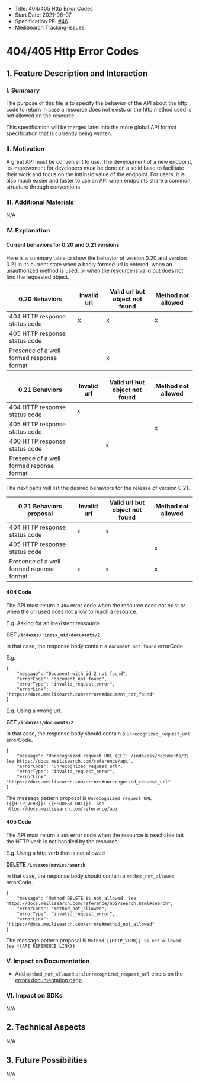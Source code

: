 - Title: 404/405 Http Error Codes
- Start Date: 2021-06-07
- Specification PR: [#46](https://github.com/meilisearch/specifications/pulls/46)
- MeiliSearch Tracking-issues:


# 404/405 Http Error Codes

## 1. Feature Description and Interaction

### I. Summary

The purpose of this file is to specify the behavior of the API about the http code to return in case a resource does not exists or the http method used is not allowed on the resource.

This specification will be merged later into the more global API format specification that is currently being written.

### II. Motivation

A great API must be convenient to use. The development of a new endpoint, its improvement for developers must be done on a solid base to facilitate their work and focus on the intrinsic value of the endpoint. For users, it is also much easier and faster to use an API when endpoints share a common structure through conventions.

### III. Additional Materials
N/A

### IV. Explanation

#### Current behaviors for 0.20 and 0.21 versions

Here is a summary table to show the behavior of version 0.20 and version 0.21 in its current state when a badly formed url is entered, when an unauthorized method is used, or when the resource is valid but does not find the requested object.

| 0.20 Behaviors                                      | Invalid url    | Valid url but object not found          | Method not allowed |
|-----------------------------------------------------|----------------|-----------------------------------------|--------------------|
| 404 HTTP response status code                       |       x        |                    x                    |         x          |
| 405 HTTP response status code                       |                |                                         |                    |
| Presence of a well formed response format           |                |                    x                    |                    |

| 0.21 Behaviors                                      | Invalid url    | Valid url but object not found          | Method not allowed |
|-----------------------------------------------------|----------------|-----------------------------------------|--------------------|
| 404 HTTP response status code                       |       x        |                                         |                    |
| 405 HTTP response status code                       |                |                                         |          x         |
| 400 HTTP response status code                       |                |                    x                    |                    |
| Presence of a well formed reponse format            |                |                                         |                    |

The next parts will list the desired behaviors for the release of version 0.21.

| 0.21 Behaviors proposal                             | Invalid url    | Valid url but object not found          | Method not allowed |
|-----------------------------------------------------|----------------|-----------------------------------------|--------------------|
| 404 HTTP response status code                       |       x        |                     x                   |                    |
| 405 HTTP response status code                       |                |                                         |          x         |
| Presence of a well formed reponse format            |       x        |                     x                   |          x         |

#### 404 Code

The API must return a `404` error code when the resource does not exist or when the url used does not allow to reach a resource.

E.g. Asking for an inexistent ressource.

**GET `/indexes/:index_uid/documents/2`**

In that case, the response body contain a `document_not_found` errorCode.

E.g.

```
{
    "message": "Document with id 2 not found",
    "errorCode": "document_not_found",
    "errorType": "invalid_request_error",
    "errorLink": "https://docs.meilisearch.com/errors#document_not_found"
}
```

E.g. Using a wrong url.

**GET `/indexess/documents/2`**

In that case, the response body should contain a `unrecognized_request_url` errorCode.

```
{
    "message": "Unrecognized request URL (GET: /indexess/documents/2). See https://docs.meilisearch.com/reference/api",
    "errorCode": "unrecognized_request_url",
    "errorType": "invalid_request_error",
    "errorLink": "https://docs.meilisearch.com/errors#unrecognized_request_url"
}
```

The message pattern proposal is `Unrecognized request URL ({{HTTP_VERB}}: {{REQUEST URL}}). See https://docs.meilisearch.com/reference/api`

#### 405 Code

The API must return a `405` error code when the resource is reachable but the HTTP verb is not handled by the resource.

E.g. Using a http verb that is not allowed

**DELETE `/indexes/movies/search`**

In that case, the response body should contain a `method_not_allowed` errorCode.

```
{
    "message": "Method DELETE is not allowed. See https://docs.meilisearch.com/reference/api/search.html#search",
    "errorCode": "method_not_allowed",
    "errorType": "invalid_request_error",
    "errorLink": "https://docs.meilisearch.com/errors#method_not_allowed"
}
```

The message pattern proposal is `Method {{HTTP_VERB}} is not allowed. See {{API REFERENCE LINK}}`

### V. Impact on Documentation

- Add `method_not_allowed` and `unrecognized_request_url` errors on the [errors documentation page](https://docs.meilisearch.com/errors/).

### VI. Impact on SDKs
N/A

## 2. Technical Aspects
N/A

## 3. Future Possibilities
N/A